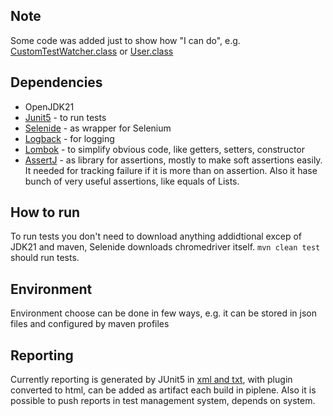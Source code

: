 ## Note
Some code was added just to show how "I can do", e.g. [CustomTestWatcher.class](src/main/java/base/CustomTestWatcher.java) or [User.class](src/main/java/base/User.java)

## Dependencies

- OpenJDK21
- [Junit5](https://junit.org/junit5/)  - to run tests 
- [Selenide](https://selenide.org/) - as wrapper for Selenium 
- [Logback](https://logback.qos.ch/) - for logging
- [Lombok](https://projectlombok.org/) - to simplify obvious code, like getters, setters, constructor
- [AssertJ](https://assertj.github.io/doc/) - as library for assertions, mostly to make soft
 assertions easily. It needed for tracking failure if it is more than on assertion.
 Also it hase bunch of very useful assertions, like equals of Lists.

## How to run

To run tests you don't need to download anything addidtional excep of JDK21 and maven, Selenide downloads chromedriver itself.
`mvn clean test` should run tests.


## Environment

Environment choose can be done in few ways, e.g. it can be stored in json files and configured by maven profiles

## Reporting

Currently reporting is generated by JUnit5 in [xml and txt](target/surefire-reports), with plugin converted to html, can be added as artifact each build in piplene.
Also it is possible to push reports in test management system, depends on system.

